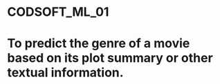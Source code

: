 # CODSOFT_ML_01
# To predict the genre of a movie based on its plot summary or other textual information.
